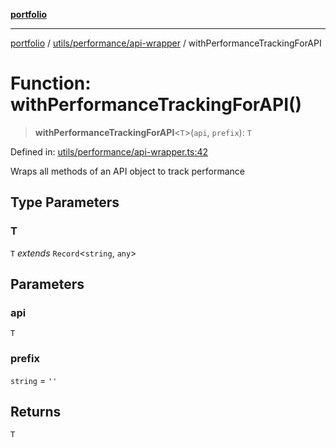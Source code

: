 [**portfolio**](../../../../README.md)

***

[portfolio](../../../../modules.md) / [utils/performance/api-wrapper](../README.md) / withPerformanceTrackingForAPI

# Function: withPerformanceTrackingForAPI()

> **withPerformanceTrackingForAPI**\<`T`\>(`api`, `prefix`): `T`

Defined in: [utils/performance/api-wrapper.ts:42](https://github.com/tnorlund/Portfolio/blob/902f459effab4b5764459083fda3644fa8c06fc8/portfolio/utils/performance/api-wrapper.ts#L42)

Wraps all methods of an API object to track performance

## Type Parameters

### T

`T` *extends* `Record`\<`string`, `any`\>

## Parameters

### api

`T`

### prefix

`string` = `''`

## Returns

`T`
